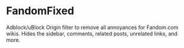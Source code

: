 # FandomFixed
Adblock/uBlock Origin filter to remove all annoyances for Fandom.com wikis. Hides the sidebar, comments, related posts, unrelated links, and more.
